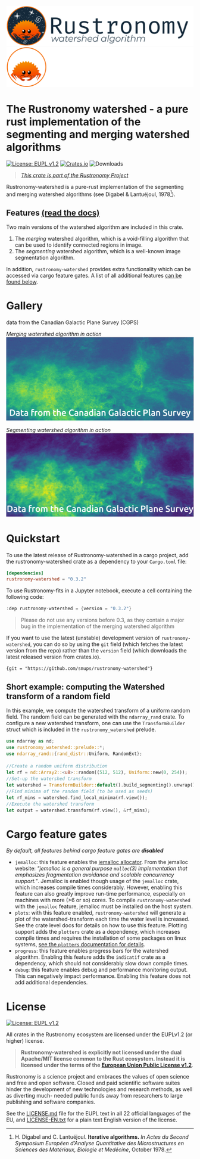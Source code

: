 ![](https://github.com/smups/rustronomy/blob/main/logos/Rustronomy-watershed_github_banner_dark.png?raw=true#gh-light-mode-only)
![](https://github.com/smups/rustronomy/blob/main/logos/Rustronomy-watershed_github_banner_light.png#gh-dark-mode-only)
# The Rustronomy watershed - a pure rust implementation of the segmenting and merging watershed algorithms
[![License: EUPL v1.2](https://img.shields.io/badge/License-EUPLv1.2-blue.svg)](https://joinup.ec.europa.eu/collection/eupl/eupl-text-eupl-12)
[![Crates.io](https://img.shields.io/crates/v/rustronomy-watershed)](https://crates.io/crates/rustronomy-watershed)
![Downloads](https://img.shields.io/crates/d/rustronomy-watershed)
>[_This crate is part of the Rustronomy Project_](https://github.com/smups/rustronomy)

Rustronomy-watershed is a pure-rust implementation of the segmenting and merging
watershed algorithms (see Digabel & Lantuéjoul, 1978[^1]).

## Features [(read the docs)](https://docs.rs/rustronomy-watershed/)
Two main versions of the watershed
algorithm are included in this crate.
1. The *merging* watershed algorithm, which is
a void-filling algorithm that can be used to identify connected regions in image.
2. The *segmenting* watershed algorithm, which is a well-known image segmentation algorithm.

In addition, `rustronomy-watershed` provides extra functionality which can be
accessed via cargo feature gates. A list of all additional features [can be found
below](#cargo-feature-gates).

# Gallery
data from the Canadian Galactic Plane Survey (CGPS)

*Merging watershed algorithm in action*
![](./gallery/CGPS_merge.gif)

*Segmenting watershed algorithm in action*
![](./gallery/CGPS_segment.gif)

# Quickstart
To use the latest release of Rustronomy-watershed in a cargo project, add the rustronomy-watershed crate as a dependency to your `Cargo.toml` file:
```toml
[dependencies]
rustronomy-watershed = "0.3.2"
```
To use Rustronomy-fits in a Jupyter notebook, execute a cell containing the following code:
```rust
:dep rustronomy-watershed = {version = "0.3.2"}
```

> Please do not use any versions before 0.3, as they contain a major bug in the implementation of the merging watershed algorithm

If you want to use the latest (unstable) development version of `rustronomy-watershed`, you can do so by using the `git` field (which fetches the latest version from the repo) rather than the `version` field (which downloads the latest released version from crates.io). 
```
{git = "https://github.com/smups/rustronomy-watershed"}
```
## Short example: computing the Watershed transform of a random field
In this example, we compute the watershed transform of a uniform random field.
The random field can be generated with the `ndarray_rand` crate. To configure a
new watershed transform, one can use the `TransformBuilder` struct which is
included in the `rustronomy_watershed` prelude.
```rust
use ndarray as nd;
use rustronomy_watershed::prelude::*;
use ndarray_rand::{rand_distr::Uniform, RandomExt};

//Create a random uniform distribution
let rf = nd::Array2::<u8>::random((512, 512), Uniform::new(0, 254));
//Set-up the watershed transform
let watershed = TransformBuilder::default().build_segmenting().unwrap();
//Find minima of the random field (to be used as seeds)
let rf_mins = watershed.find_local_minima(rf.view());
//Execute the watershed transform
let output = watershed.transform(rf.view(), &rf_mins);
```
# Cargo feature gates
*By default, all features behind cargo feature gates are **disabled***
- `jemalloc`: this feature enables the [jemalloc allocator](https://jemalloc.net).
From the jemalloc website: *"jemalloc is a general purpose `malloc`(3) implementation that emphasizes fragmentation avoidance and scalable concurrency support."*. Jemalloc
is enabled though usage of the `jemalloc` crate, which increases compile times considerably. However, enabling this feature can also greatly improve run-time performance, especially on machines with more (>6 or so) cores. To compile
`rustronomy-watershed` with the `jemalloc` feature, jemalloc must be installed
on the host system.
- `plots`: with this feature enabled, `rustronomy-watershed` will generate a plot
of the watershed-transform each time the water level is increased. See the crate
level docs for details on how to use this feature. Plotting support adds the
`plotters` crate as a dependency, which increases compile times and requires the
installation of some packages on linux systems, [see the `plotters` documentation
for details](https://docs.rs/plotters/).
- `progress`: this feature enables progress bars for the watershed algorithm.
Enabling this feature adds the `indicatif` crate as a dependency, which should not
considerably slow down compile times.
- `debug`: this feature enables debug and performance monitoring output. This
can negatively impact performance. Enabling this feature does not add additional
dependencies.


# License
[![License: EUPL v1.2](https://img.shields.io/badge/License-EUPLv1.2-blue.svg)](https://joinup.ec.europa.eu/collection/eupl/eupl-text-eupl-12)

All crates in the Rustronomy ecosystem are licensed under the EUPLv1.2 (or higher)
license.
>**Rustronomy-watershed is explicitly not licensed under the dual
Apache/MIT license common to the Rust ecosystem. Instead it is licensed under
the terms of the [European Union Public License v1.2](https://joinup.ec.europa.eu/collection/eupl/eupl-text-eupl-12)**.

Rustronomy is a science project and embraces the values of open science and free
and open software. Closed and paid scientific software suites hinder the
development of new technologies and research methods, as well as diverting much-
needed public funds away from researchers to large publishing and software
companies.

See the [LICENSE.md](../LICENSE.md) file for the EUPL text in all 22 official
languages of the EU, and [LICENSE-EN.txt](../LICENSE-EN.txt) for a plain text
English version of the license.

[^1]: H. Digabel and C. Lantuéjoul. **Iterative algorithms.** *In Actes du Second Symposium Européen d’Analyse Quantitative des Microstructures en Sciences des Matériaux, Biologie et Medécine*, October 1978.